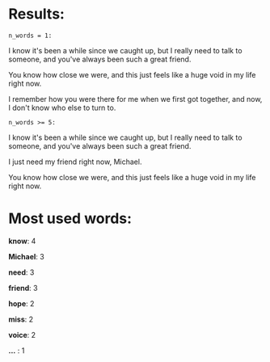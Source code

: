 # Results:

`n_words = 1:` 

I know it's been a while since we caught up, but I really need to talk to someone, and you've always been such a great friend.

You know how close we were, and this just feels like a huge void in my life right now.

I remember how you were there for me when we first got together, and now, I don't know who else to turn to.

 `n_words >= 5:`

I know it's been a while since we caught up, but I really need to talk to someone, and you've always been such a great friend.

I just need my friend right now, Michael.

You know how close we were, and this just feels like a huge void in my life right now.

# Most used words:

 **know**: 4
 
 **Michael**: 3  
 
 **need**: 3 
 
 **friend**: 3  
 
 **hope**: 2  
 
 **miss**: 2
 
 **voice**: 2
 
 **...** : 1 
 
